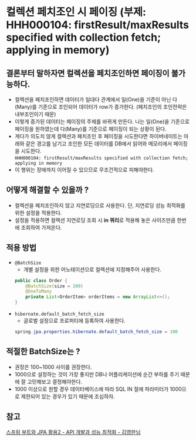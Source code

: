 # 컬렉션 페치조인 시 페이징 (부제: HHH000104: firstResult/maxResults specified with collection fetch; applying in memory)

## 결론부터 말하자면 컬렉션을 페치조인하면 페이징이 불가능하다.
- 컬렉션을 페치조인하면 데이터가 일대다 관계에서 일(One)을 기준이 아닌 다(Many)를 기준으로 조인되어 데이터가 row가 증가한다. (페치조인의 조인전략은 내부조인이기 때문)
- 이렇게 증가된 데이터는 페이징의 주체를 바뀌게 만든다. 나는 일(One)을 기준으로 페이징을 원하였는데 다(Many)를 기준으로 페이징이 되는 상황이 된다.
- 게다가 의도치 않게 컬렉션과 페치조인 후 페이징을 시도한다면 하이버네이트는 아래와 같은 경고를 남기고 조인한 모든 데이터를 DB에서 읽어와 메모리에서 페이징을 시도한다.  
`HHH000104: firstResult/maxResults specified with collection fetch; applying in memory` 
- 이 행위는 장애까지 이어질 수 있으므로 무조건적으로 피해야한다.
    
## 어떻게 해결할 수 있을까 ?
- 컬렉션을 페치조인하지 않고 지연로딩으로 사용한다. 단, 지연로딩 성능 최적화를 위한 설정을 적용한다.
- 설정을 적용하면 컬렉션 지연로딩 조회 시 **in 쿼리**로 적용해 놓은 사이즈만큼 한번에 조회하여 가져온다.
    
## 적용 방법
- `@BatchSize`
    - 개별 설정을 위한 어노테이션으로 컬렉션에 지정해주어 사용한다. 
    ```java
    public class Order {
        @BatchSize(size = 100)
        @OneToMany
        private List<OrderItem> orderItems = new ArrayList<>();
    }
    ```
- `hibernate.default_batch_fetch_size`
    - 글로벌 설정으로 프로퍼티에 등록하여 사용한다.
    ```java
    spring.jpa.properties.hibernate.default_batch_fetch_size = 100
    ```
    
## 적절한 BatchSize는 ?
- 권장은 100~1000 사이를 권장한다.
- 1000으로 설정하는 것이 가장 좋지만 DB나 어플리케이션에 순간 부하를 주기 때문에 잘 고민해보고 결정해야한다.
- 1000 이상으로 원할 경우 데이터베이스에 따라 SQL IN 절에 파라미터가 1000으로 제한되어 있는 경우가 있기 때문에 조심하자.

## 참고
[스프링 부트와 JPA 활용2 - API 개발과 성능 최적화 - 김영한님](https://www.inflearn.com/course/%EC%8A%A4%ED%94%84%EB%A7%81%EB%B6%80%ED%8A%B8-JPA-API%EA%B0%9C%EB%B0%9C-%EC%84%B1%EB%8A%A5%EC%B5%9C%EC%A0%81%ED%99%94/dashboard)
